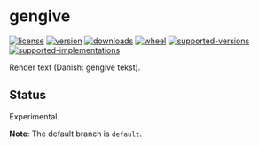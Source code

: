 # gengive

[![license](https://img.shields.io/github/license/sthagen/turvallisuusneuvonta.svg?style=flat)](https://github.com/sthagen/gengive/blob/default/LICENSE)
[![version](https://img.shields.io/pypi/v/gengive.svg?style=flat)](https://pypi.python.org/pypi/gengive/)
[![downloads](https://pepy.tech/badge/gengive/month)](https://pepy.tech/project/gengive)
[![wheel](https://img.shields.io/pypi/wheel/gengive.svg?style=flat)](https://pypi.python.org/pypi/gengive/)
[![supported-versions](https://img.shields.io/pypi/pyversions/gengive.svg?style=flat)](https://pypi.python.org/pypi/gengive/)
[![supported-implementations](https://img.shields.io/pypi/implementation/gengive.svg?style=flat)](https://pypi.python.org/pypi/gengive/)

Render text (Danish: gengive tekst).

## Status

Experimental.

**Note**: The default branch is `default`.

